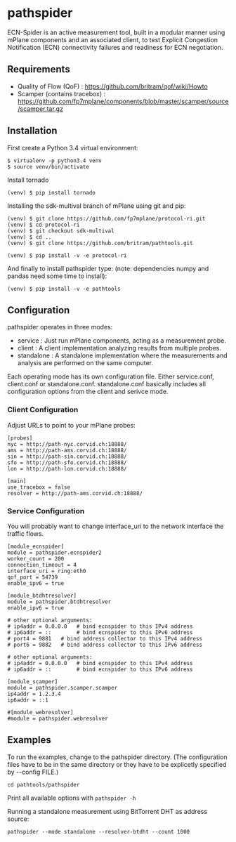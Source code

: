 # pathspider
ECN-Spider is an active measurement tool, built in a modular manner using mPlane components and an associated client, to test Explicit Congestion Notification (ECN) connectivity failures and readiness for ECN negotiation.

## Requirements
 * Quality of Flow (QoF) : https://github.com/britram/qof/wiki/Howto
 * Scamper (contains tracebox) : https://github.com/fp7mplane/components/blob/master/scamper/source/scamper.tar.gz

## Installation
First create a Python 3.4 virtual environment:
```
$ virtualenv -p python3.4 venv
$ source venv/bin/activate
```

Install tornado
```
(venv) $ pip install tornado
```

Installing the sdk-multival branch of mPlane using git and pip:
```
(venv) $ git clone https://github.com/fp7mplane/protocol-ri.git
(venv) $ cd protocol-ri
(venv) $ git checkout sdk-multival
(venv) $ cd ..
(venv) $ git clone https://github.com/britram/pathtools.git

(venv) $ pip install -v -e protocol-ri
```

And finally to install pathspider type:
(note: dependencies numpy and pandas need some time to install):
```
(venv) $ pip install -v -e pathtools
```

## Configuration
pathspider operates in three modes:
 * service : Just run mPlane components, acting as a measurement probe.
 * client : A client implementation analyzing results from multiple probes.
 * standalone : A standalone implementation where the measurements and analysis
                are performed on the same computer.

Each operating mode has its own configuration file. Either service.conf,
client.conf or standalone.conf. standalone.conf basically includes all configuration
options from the client and serivce mode.

### Client Configuration
Adjust URLs to point to your mPlane probes:
```
[probes]
nyc = http://path-nyc.corvid.ch:18888/
ams = http://path-ams.corvid.ch:18888/
sin = http://path-sin.corvid.ch:18888/
sfo = http://path-sfo.corvid.ch:18888/
lon = http://path-lon.corvid.ch:18888/

[main]
use_tracebox = false
resolver = http://path-ams.corvid.ch:18888/
```

### Service Configuration
You will probably want to change interface_uri to the network interface the
traffic flows.

```
[module_ecnspider]
module = pathspider.ecnspider2
worker_count = 200
connection_timeout = 4
interface_uri = ring:eth0
qof_port = 54739
enable_ipv6 = true

[module_btdhtresolver]
module = pathspider.btdhtresolver
enable_ipv6 = true

# other optional arguments:
# ip4addr = 0.0.0.0   # bind ecnspider to this IPv4 address
# ip6addr = ::        # bind ecnspider to this IPv6 address
# port4 = 9881   # bind address collector to this IPv4 address
# port6 = 9882   # bind address collector to this IPv6 address

# other optional arguments:
# ip4addr = 0.0.0.0   # bind ecnspider to this IPv4 address
# ip6addr = ::        # bind ecnspider to this IPv6 address

[module_scamper]
module = pathspider.scamper.scamper
ip4addr = 1.2.3.4
ip6addr = ::1

#[module_webresolver]
#module = pathspider.webresolver
```

## Examples
To run the examples, change to the pathspider directory.
(The configuration files have to be in the same directory or they have to be explicetly specified by --config FILE.)
```
cd pathtools/pathspider
```

Print all available options with `pathspider -h`

Running a standalone measurement using BitTorrent DHT as address source:
```
pathspider --mode standalone --resolver-btdht --count 1000
```


  
